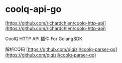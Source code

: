 # coolq-api-go

[https://github.com/richardchien/coolq-http-api](https://github.com/richardchien/coolq-http-api)

CoolQ HTTP API 插件 For GolangSDK

解析CQ码
[https://github.com/qiqizjl/coolq-parser-go](https://github.com/qiqizjl/coolq-parser-go)